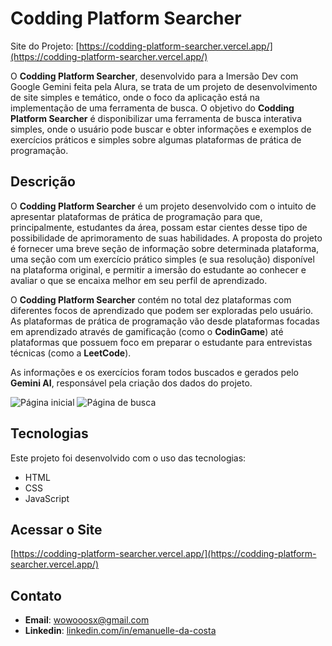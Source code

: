 # Codding Platform Searcher

Site do Projeto: [https://codding-platform-searcher.vercel.app/](https://codding-platform-searcher.vercel.app/)

O **Codding Platform Searcher**, desenvolvido para a Imersão Dev com Google Gemini feita pela Alura, se trata de um projeto de desenvolvimento de site simples e temático, onde o foco da aplicação está na implementação de uma ferramenta de busca. O objetivo do **Codding Platform Searcher** é disponibilizar uma ferramenta de busca interativa simples, onde o usuário pode buscar e obter informações e exemplos de exercícios práticos e simples sobre algumas plataformas de prática de programação.

## Descrição

O **Codding Platform Searcher** é um projeto desenvolvido com o intuito de apresentar plataformas de prática de programação para que, principalmente, estudantes da área, possam estar cientes desse tipo de possibilidade de aprimoramento de suas habilidades. A proposta do projeto é fornecer uma breve seção de informação sobre determinada plataforma, uma seção com um exercício prático simples (e sua resolução) disponível na plataforma original, e permitir a imersão do estudante ao conhecer e avaliar o que se encaixa melhor em seu perfil de aprendizado. 

O **Codding Platform Searcher** contém no total dez plataformas com diferentes focos de aprendizado que podem ser exploradas pelo usuário. As plataformas de prática de programação vão desde plataformas focadas em aprendizado através de gamificação (como o **CodinGame**) até plataformas que possuem foco em preparar o estudante para entrevistas técnicas (como a **LeetCode**). 

As informações e os exercícios foram todos buscados e gerados pelo **Gemini AI**, responsável pela criação dos dados do projeto. 

![Página inicial](https://github.com/user-attachments/assets/8a6199d3-8a8e-4ce3-97f0-6bc5d54ca4d9)
![Página de busca](https://github.com/user-attachments/assets/173b4928-eb7d-4303-8716-feee17e0b99e)

## Tecnologias

Este projeto foi desenvolvido com o uso das tecnologias:

- HTML
- CSS
- JavaScript

## Acessar o Site

[https://codding-platform-searcher.vercel.app/](https://codding-platform-searcher.vercel.app/)

## Contato

- **Email**: wowooosx@gmail.com
- **Linkedin**: [linkedin.com/in/emanuelle-da-costa](https://linkedin.com/in/emanuelle-da-costa)
